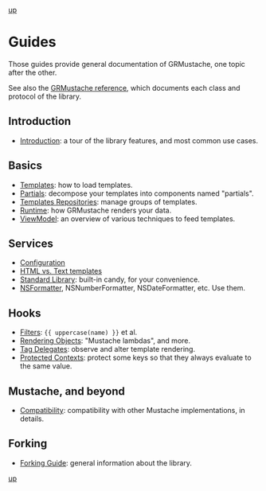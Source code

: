 [up](../../../../GRMustache#documentation)

Guides
======

Those guides provide general documentation of GRMustache, one topic after the other.

See also the [GRMustache reference](http://groue.github.io/GRMustache/Reference/), which documents each class and protocol of the library.

## Introduction

- [Introduction](introduction.md): a tour of the library features, and most common use cases.

## Basics

- [Templates](templates.md): how to load templates.
- [Partials](partials.md): decompose your templates into components named "partials".
- [Templates Repositories](template_repositories.md): manage groups of templates.
- [Runtime](runtime.md): how GRMustache renders your data.
- [ViewModel](view_model.md): an overview of various techniques to feed templates.

## Services

- [Configuration](configuration.md)
- [HTML vs. Text templates](html_vs_text.md)
- [Standard Library](standard_library.md): built-in candy, for your convenience.
- [NSFormatter](NSFormatter.md), NSNumberFormatter, NSDateFormatter, etc. Use them.

## Hooks

- [Filters](filters.md): `{{ uppercase(name) }}` et al.
- [Rendering Objects](rendering_objects.md): "Mustache lambdas", and more.
- [Tag Delegates](delegate.md): observe and alter template rendering.
- [Protected Contexts](protected_contexts.md): protect some keys so that they always evaluate to the same value.

## Mustache, and beyond

- [Compatibility](compatibility.md): compatibility with other Mustache implementations, in details.

## Forking

- [Forking Guide](forking.md): general information about the library.

[up](../../../../GRMustache#documentation)
